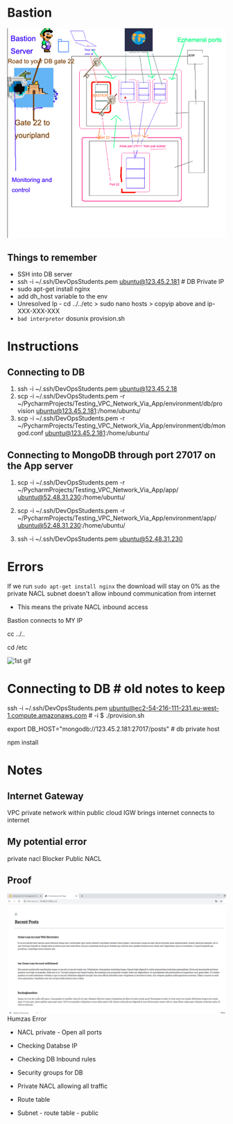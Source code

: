 # Bastion 

![Bastion](images/Bastion-Server.png)

## Things to remember 
- SSH into DB server
- ssh -i ~/.ssh/DevOpsStudents.pem ubuntu@123.45.2.181 # DB Private IP
- sudo apt-get install nginx
- add dh_host variable to the env 
- Unresolved Ip - cd ../../etc > sudo nano hosts > copyip above and ip-XXX-XXX-XXX
- ```bad interpretor``` dosunix provision.sh

# Instructions 

## Connecting to DB
1. ssh -i ~/.ssh/DevOpsStudents.pem ubuntu@123.45.2.18
2. scp -i ~/.ssh/DevOpsStudents.pem -r ~/PycharmProjects/Testing_VPC_Network_Via_App/environment/db/provision ubuntu@123.45.2.181:/home/ubuntu/
3. scp -i ~/.ssh/DevOpsStudents.pem -r ~/PycharmProjects/Testing_VPC_Network_Via_App/environment/db/mongod.conf ubuntu@123.45.2.181:/home/ubuntu/

## Connecting to MongoDB through port 27017 on the App server 
1. scp -i ~/.ssh/DevOpsStudents.pem -r ~/PycharmProjects/Testing_VPC_Network_Via_App/app/ ubuntu@52.48.31.230:/home/ubuntu/

2. scp -i ~/.ssh/DevOpsStudents.pem -r ~/PycharmProjects/Testing_VPC_Network_Via_App/environment/app/ ubuntu@52.48.31.230:/home/ubuntu/

3. ssh -i ~/.ssh/DevOpsStudents.pem ubuntu@52.48.31.230

# Errors
If we run ```sudo apt-get install nginx``` the download will stay on 0% as the private NACL subnet doesn't allow inbound communication from internet

- This means the private NACL inbound access

Bastion connects to MY IP

cc ../..

cd /etc

![1st gif](images/1st%20gif.gif)


# Connecting to DB # old notes to keep
ssh -i ~/.ssh/DevOpsStudents.pem ubuntu@ec2-54-216-111-231.eu-west-1.compute.amazonaws.com # -i $ ./provision.sh

export DB_HOST="mongodb://123.45.2.181:27017/posts" # db private host

npm install 

# Notes
## Internet Gateway
VPC private network within public cloud
IGW brings internet connects to internet 



## My potential error
private nacl
Blocker Public NACL

## Proof
![proof](images/proof.png)
Humzas Error
- NACL private - Open all ports 

- Checking Databse IP 
- Checking DB Inbound rules 
- Security groups for DB
- Private NACL allowing all traffic 
- Route table 
- Subnet - route table - public
